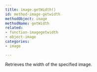 ```yaml
---
title: image.getWidth()
id: method-image-getwidth
methodObject: image
methodName: getWidth
related:
- function-imagegetwidth
- object-image
categories:
- image

---
```


Retrieves the width of the specified image.